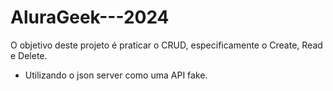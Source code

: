 # AluraGeek---2024

O objetivo deste projeto é praticar o CRUD, especificamente o Create, Read e Delete. 
* Utilizando o json server como uma API fake.
